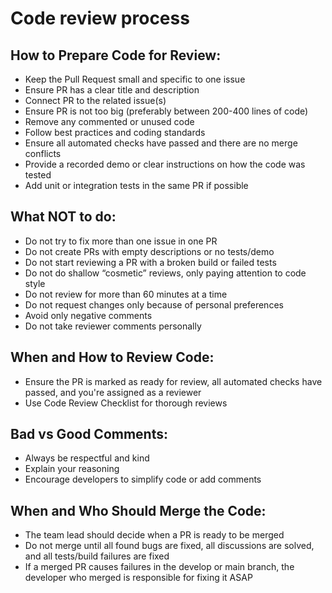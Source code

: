 # Code review process

## How to Prepare Code for Review:
- Keep the Pull Request small and specific to one issue
- Ensure PR has a clear title and description
- Connect PR to the related issue(s)
- Ensure PR is not too big (preferably between 200-400 lines of code)
- Remove any commented or unused code
- Follow best practices and coding standards
- Ensure all automated checks have passed and there are no merge conflicts
- Provide a recorded demo or clear instructions on how the code was tested
- Add unit or integration tests in the same PR if possible

## What NOT to do:
- Do not try to fix more than one issue in one PR
- Do not create PRs with empty descriptions or no tests/demo
- Do not start reviewing a PR with a broken build or failed tests
- Do not do shallow “cosmetic” reviews, only paying attention to code style
- Do not review for more than 60 minutes at a time
- Do not request changes only because of personal preferences
- Avoid only negative comments
- Do not take reviewer comments personally

## When and How to Review Code:
- Ensure the PR is marked as ready for review, all automated checks have passed, and you're assigned as a reviewer
- Use Code Review Checklist for thorough reviews

## Bad vs Good Comments:
- Always be respectful and kind
- Explain your reasoning
- Encourage developers to simplify code or add comments

## When and Who Should Merge the Code:
- The team lead should decide when a PR is ready to be merged
- Do not merge until all found bugs are fixed, all discussions are solved, and all tests/build failures are fixed
- If a merged PR causes failures in the develop or main branch, the developer who merged is responsible for fixing it ASAP
